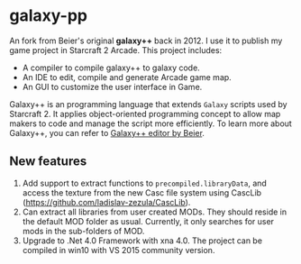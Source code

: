 # galaxy-pp #

An fork from Beier's original **galaxy++** back in 2012. I use it to publish my game project in Starcraft 2 Arcade. This project includes:
	
* A compiler to compile galaxy++ to galaxy code.
* An IDE to edit, compile and generate Arcade game map.
* An GUI to customize the user interface in Game.

Galaxy++ is an programming language that extends `Galaxy` scripts used by Starcraft 2. It applies object-oriented programming concept to allow map makers to code and manage the script more efficiently. To learn more about Galaxy++,
you can refer to [Galaxy++ editor by Beier](https://www.sc2mapster.com/projects/galaxy-editor-beier).


## New features ##


1. Add support to extract functions to `precompiled.libraryData`, and access the texture from the new Casc file system using CascLib (https://github.com/ladislav-zezula/CascLib).
2. Can extract all libraries from user created MODs. They should reside in the default MOD folder as usual. Currently, it only searches for user mods in the sub-folders of MOD.
3. Upgrade to .Net 4.0 Framework with xna 4.0. The project can be compiled in win10 with VS 2015 community version.
